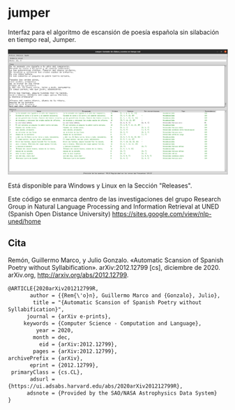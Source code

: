 # jumper

Interfaz para el algoritmo de escansión de poesía española sin silabación en tiempo real, Jumper. 

![alt text](https://github.com/grmarco/jumper/blob/master/img/captura.png)

Está disponible para Windows y Linux en la Sección "Releases".


Este código se enmarca dentro de las investigaciones del grupo Research Group in Natural Language Processing and Information Retrieval at UNED (Spanish Open Distance University) https://sites.google.com/view/nlp-uned/home

## Cita

Remón, Guillermo Marco, y Julio Gonzalo. «Automatic Scansion of Spanish Poetry without Syllabification». arXiv:2012.12799 [cs], diciembre de 2020. arXiv.org, http://arxiv.org/abs/2012.12799.

```
@ARTICLE{2020arXiv201212799R,
       author = {{Rem{\'o}n}, Guillermo Marco and {Gonzalo}, Julio},
        title = "{Automatic Scansion of Spanish Poetry without Syllabification}",
      journal = {arXiv e-prints},
     keywords = {Computer Science - Computation and Language},
         year = 2020,
        month = dec,
          eid = {arXiv:2012.12799},
        pages = {arXiv:2012.12799},
archivePrefix = {arXiv},
       eprint = {2012.12799},
 primaryClass = {cs.CL},
       adsurl = {https://ui.adsabs.harvard.edu/abs/2020arXiv201212799R},
      adsnote = {Provided by the SAO/NASA Astrophysics Data System}
}
```

